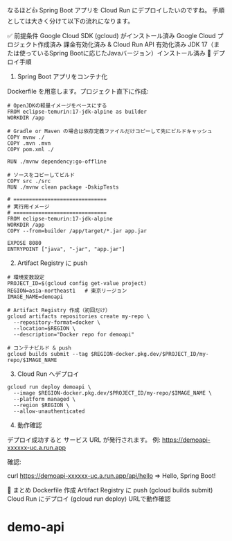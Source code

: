 なるほど👍 Spring Boot アプリを Cloud Run にデプロイしたいのですね。
手順としては大きく分けて以下の流れになります。

✅ 前提条件
Google Cloud SDK (gcloud) がインストール済み
Google Cloud プロジェクト作成済み
課金有効化済み & Cloud Run API 有効化済み
JDK 17（または使っているSpring Bootに応じたJavaバージョン）インストール済み
🚀 デプロイ手順
1. Spring Boot アプリをコンテナ化

Dockerfile を用意します。プロジェクト直下に作成:

```
# OpenJDKの軽量イメージをベースにする
FROM eclipse-temurin:17-jdk-alpine as builder
WORKDIR /app

# Gradle or Maven の場合は依存定義ファイルだけコピーして先にビルドキャッシュ
COPY mvnw ./
COPY .mvn .mvn
COPY pom.xml ./

RUN ./mvnw dependency:go-offline

# ソースをコピーしてビルド
COPY src ./src
RUN ./mvnw clean package -DskipTests

# ==============================
# 実行用イメージ
# ==============================
FROM eclipse-temurin:17-jdk-alpine
WORKDIR /app
COPY --from=builder /app/target/*.jar app.jar

EXPOSE 8080
ENTRYPOINT ["java", "-jar", "app.jar"]
```

2. Artifact Registry に push
```
# 環境変数設定
PROJECT_ID=$(gcloud config get-value project)
REGION=asia-northeast1   # 東京リージョン
IMAGE_NAME=demoapi

# Artifact Registry 作成（初回だけ）
gcloud artifacts repositories create my-repo \
  --repository-format=docker \
  --location=$REGION \
  --description="Docker repo for demoapi"

# コンテナビルド & push
gcloud builds submit --tag $REGION-docker.pkg.dev/$PROJECT_ID/my-repo/$IMAGE_NAME
```

3. Cloud Run へデプロイ
```
gcloud run deploy demoapi \
  --image $REGION-docker.pkg.dev/$PROJECT_ID/my-repo/$IMAGE_NAME \
  --platform managed \
  --region $REGION \
  --allow-unauthenticated
```
4. 動作確認

デプロイ成功すると サービス URL が発行されます。
例: https://demoapi-xxxxxx-uc.a.run.app

確認:

curl https://demoapi-xxxxxx-uc.a.run.app/api/hello
=> Hello, Spring Boot!

🎯 まとめ
Dockerfile 作成
Artifact Registry に push (gcloud builds submit)
Cloud Run にデプロイ (gcloud run deploy)
URLで動作確認
# demo-api
